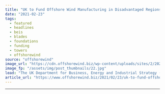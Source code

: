 ```yaml
---
title: "UK to Fund Offshore Wind Manufacturing in Disadvantaged Regions"
date: "2021-02-23"
tags: 
  - featured
  - headlines
  - beis
  - blades
  - foundations
  - funding
  - towers
  - offshorewind
source: "offshorewind"
image_url: "https://cdn.offshorewind.biz/wp-content/uploads/sites/2/2021/02/23100003/CS-Wind-UK.jpg"
image_fp: "/assets/img/post_thumbnails/22.jpg"
lead: "The UK Department for Business, Energy and Industrial Strategy (BEIS) has launched an Offshore"
article_url: "https://www.offshorewind.biz/2021/02/23/uk-to-fund-offshore-wind-manufacturing-in-disadvantaged-regions/"
---
```


---
